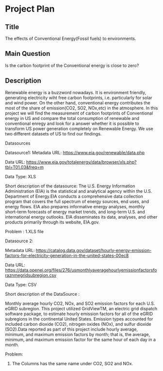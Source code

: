 # Project Plan
## Title
The effects of Conventional Energy(Fossil fuels) to environments.

## Main Question
Is the carbon footprint of the Conventional energy is close to zero?
## Description

Renewable energy is a buzzword nowadays. It is environment friendly, generating electricity wiht free carbon footprints, i.e. particularly for solar and wind power. On the other hand, conventional energy contributes the most of the share of emission(CO2, SO2, NOx,etc) in the atmosphere. In this project we will find the measurement of carbon footprints of Conventional energy in US and compare the total consumption of renewable and conventional enregy and look for a answer whether it is possible to transform US power generation completely on Renewable Energy. We use two different datasets of US to find our findings. 

Datasources

Datasource1: 
Metadata URL: https://www.eia.gov/renewable/data.php

Data URL: https://www.eia.gov/totalenergy/data/browser/xls.php?tbl=T01.03&freq=m

Data Type: XLS

Short description of the datasource: 
The U.S. Energy Information Administration (EIA) is the statistical and analytical agency within the U.S. Department of Energy.EIA conducts a comprehensive data collection program that covers the full spectrum of energy sources, end uses, and energy flows. EIA also prepares informative energy analyses, monthly short-term forecasts of energy market trends, and long-term U.S. and international energy outlooks. EIA disseminates its data, analyses, and other products primarily through its website, EIA.gov.


Problem : 1.XLS file



Datasource 2:

Metadata URL: https://catalog.data.gov/dataset/hourly-energy-emission-factors-for-electricity-generation-in-the-united-states-00ec8

Data URL: https://data.openei.org/files/276/usmonthlyaveragehourlyemissionfactorsforaznmegridsubregion.csv

Data Type: CSV

Short description of the DataSource :

Monthly average hourly CO2, NOx, and SO2 emission factors for each U.S. eGRID subregion. This project utilized GridViewTM, an electric grid dispatch software package, to estimate hourly emission factors for all of the eGRID subregions in the continental United States. Emission types accounted for included carbon dioxide (CO2), nitrogen oxides (NOx), and sulfur dioxide (SO2).Data reported as part of this project include hourly average, minimum, and maximum emission factors by month; that is, the average, minimum, and maximum emission factor for the same hour of each day in a month. 

Problem:
1. The Columns has the same name under CO2, SO2 and NOx.
